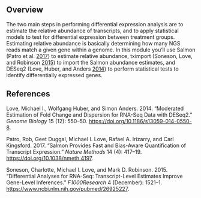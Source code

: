 ## Overview

The two main steps in performing differential expression analysis are to
estimate the relative abundance of transcripts, and to apply statistical
models to test for differential expression between treatment groups.
Estimating relative abundance is basically determining how many NGS
reads match a given gene within a genome. In this module you’ll use
Salmon (Patro et al. [2017](#ref-Patro)) to estimate relative abundance,
tximport (Soneson, Love, and Robinson [2015](#ref-Soneson)) to import
the Salmon abundance estimates, and DESeq2 (Love, Huber, and Anders
[2014](#ref-Love)) to perform statistical tests to identify
differentially expressed genes.

## References

<div id="refs" class="references">

<div id="ref-Love">

Love, Michael I., Wolfgang Huber, and Simon Anders. 2014. “Moderated
Estimation of Fold Change and Dispersion for RNA-Seq Data with DESeq2.”
*Genome Biology* 15 (12): 550–50.
<https://doi.org/10.1186/s13059-014-0550-8>.

</div>

<div id="ref-Patro">

Patro, Rob, Geet Duggal, Michael I. Love, Rafael A. Irizarry, and Carl
Kingsford. 2017. “Salmon Provides Fast and Bias-Aware Quantification of
Transcript Expression.” *Nature Methods* 14 (4): 417–19.
<https://doi.org/10.1038/nmeth.4197>.

</div>

<div id="ref-Soneson">

Soneson, Charlotte, Michael I. Love, and Mark D. Robinson. 2015.
“Differential Analyses for RNA-Seq: Transcript-Level Estimates Improve
Gene-Level Inferences.” *F1000Research* 4 (December): 1521–1.
<https://www.ncbi.nlm.nih.gov/pubmed/26925227>.

</div>

</div>
